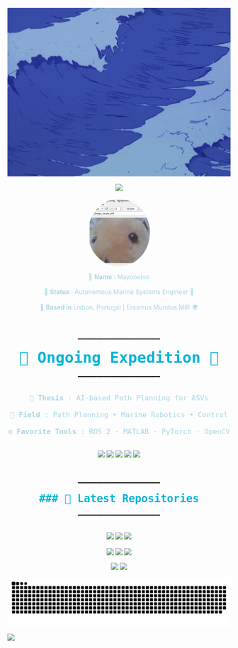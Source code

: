 <!-- 🌊 파도 배경 GIF -->
<p align="center">
  <img src="https://raw.githubusercontent.com/S1194789/S1194789/main/waves.gif" 
       width="600" 
       alt="ocean waves" />
</p>



  <!-- 💫 타이핑 애니메이션 -->
<!-- ⌨️ 감성+전공 오션 타이핑 (40자 내외 균일 버전) --> 
<p align="center"> <img src="https://readme-typing-svg.herokuapp.com?font=Fira+Code&pause=1200&color=00B4D8&width=550&size=20&lines=Welcome+aboard+mayonez’s+deep+blue+GitHub+🌊;Where+the+ocean+meets+autonomous+dreams+💙;Tides+whisper+softly+to+curious+machines+🤖;Mapping+quiet+oceans+with+lines+of+logic+🌊;Little+codes+drift+like+shells+on+the+sea+🐚;Calm+control+beneath+a+restless+surface+💫;From+Lisbon’s+coast+to+silent+underwater+paths+🌊;Between+data+and+waves,+balance+feels+alive+⚓;Each+ripple+holds+a+pattern,+a+gentle+rhythm+💙;Sailing+forward+with+AI,+wind,+and+wonder+🌬️" /> </p>

  <!-- 🐹 프로필 이미지 -->
  <p align="center">
    <img src="https://raw.githubusercontent.com/S1194789/S1194789/main/%EB%8B%A4%EB%9E%8C%EC%A5%90%EC%82%AC%EC%A7%84.png"
         width="140"
         style="border-radius:50%; margin: 15px auto; display:block;"
         alt="mayonez profile"/>
  </p>

  <!-- 📘 간단 소개 -->
  <div align="center" style="color:#A9D6E5;">
    🐹 <b>Name</b> : Mayonejoo <br><br>
    🪸 <b>Status</b> : Autonomous Marine Systems Engineer 🌊 <br><br>
    📍 <b>Based in</b> Lisbon, Portugal | Erasmus Mundus MIR 🌍 <br><br>
  </div>

  <!-- 💡 Current Focus -->

<br>
<p align="center">━━━━━━━━━━━━━━━━━━━━━━</p>

<!-- 🌌 Ongoing Expedition -->
<div align="center" style="color:#00B4D8; font-size:34px; font-family:'Fira Code', monospace; font-weight:bold;">
  🌌 Ongoing Expedition 🌌
</div>

<p align="center">━━━━━━━━━━━━━━━━━━━━━━</p>
<br>

<!-- 중앙 정렬된 내용 -->
<div align="center" style="color:#A9D6E5; font-size:16px; font-family:'Fira Code', monospace;">
  🧠 <b>Thesis</b> : AI-based Path Planning for ASVs <br><br>
  🤖 <b>Field</b> : Path Planning • Marine Robotics • Control <br><br>
  ⚙️ <b>Favorite Tools</b> : ROS 2 · MATLAB · PyTorch · OpenCV <br><br>
</div>


  <!-- ⚙️ Tech Stack -->
  <p align="center">
    <img src="https://img.shields.io/badge/Python-003366?style=for-the-badge&logo=python&logoColor=white"/>
    <img src="https://img.shields.io/badge/ROS2-0077B6?style=for-the-badge&logo=ros&logoColor=white"/>
    <img src="https://img.shields.io/badge/MATLAB-005F73?style=for-the-badge&logo=mathworks&logoColor=white"/>
    <img src="https://img.shields.io/badge/C++-0A9396?style=for-the-badge&logo=cplusplus&logoColor=white"/>
    <img src="https://img.shields.io/badge/Linux-001F3F?style=for-the-badge&logo=linux&logoColor=white"/>
  </p>


<br>
<p align="center">━━━━━━━━━━━━━━━━━━━━━━</p>
<div align="center" style="color:#00B4D8; font-size:24px; font-family:'Fira Code', monospace; font-weight:bold;">
  ### 🌊 Latest Repositories
</div>
<p align="center">━━━━━━━━━━━━━━━━━━━━━━</p>
<br>

<!-- 첫 번째 줄 (3개) -->
<div align="center">
  <img src="https://github-readme-stats.vercel.app/api/pin/?username=S1194789&repo=AI-Project-2---BEATs-on-BEANs&theme=blue_navy" />
  <img src="https://github-readme-stats.vercel.app/api/pin/?username=S1194789&repo=Ros2_Turtlebot_Project&theme=blue_navy" />
  <img src="https://github-readme-stats.vercel.app/api/pin/?username=S1194789&repo=Visual-Servoing-with-BlueROV&theme=blue_navy" />
</div>

<br>

<!-- 두 번째 줄 (3개) -->
<div align="center">
  <img src="https://github-readme-stats.vercel.app/api/pin/?username=S1194789&repo=Underwater_Acoustic_Ray_tracing&theme=blue_navy" />
  <img src="https://github-readme-stats.vercel.app/api/pin/?username=S1194789&repo=Linear_Multivariable_Control&theme=blue_navy" />
  <img src="https://github-readme-stats.vercel.app/api/pin/?username=S1194789&repo=AI_project_1_Image_Segmentation&theme=blue_navy" />
</div>


  <!-- 📊 GitHub Stats -->
  <p align="center">
    <img src="https://github-readme-stats.vercel.app/api?username=S1194789&show_icons=true&theme=blue_navy&hide_border=true&title_color=00B4D8&icon_color=00B4D8" height="150"/>
    <img src="https://github-readme-streak-stats.herokuapp.com?user=S1194789&theme=blue-navy&hide_border=true&background=0D1117&fire=00B4D8&ring=00B4D8&currStreakLabel=00B4D8" height="150"/>
  </p>

  <!-- 🐍 Snake Contribution Graph -->
  <p align="center">
    <img src="https://raw.githubusercontent.com/Platane/snk/output/github-contribution-grid-snake-dark.svg" width="700" alt="snake animation"/>
  </p>

  <!-- 🌊 하단 파도 -->
  <img src="https://capsule-render.vercel.app/api?type=waving&color=0077B6&height=100&section=footer" />
</div>
